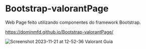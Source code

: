 # Bootstrap-valorantPage

Web Page feito utilizando componentes do framework Bootstrap.

https://dominmfd.github.io/Bootstrap-valorantPage/

![Screenshot 2023-11-21 at 12-52-36 Valorant Guia](https://github.com/DominMFD/Bootstrap-valorantPage/assets/134434652/db37c028-4af6-43d9-83f1-c27470949b0b)
